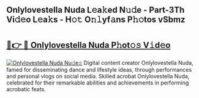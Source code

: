 ## Onlylovestella Nuda L𝚎a𝚔ed N𝚞𝚍e - Part-3Th Vi𝚍𝚎o L𝚎a𝚔s - H𝚘𝚝 O𝚗𝚕yf𝚊ns P𝚑𝚘tos vSbmz

# <h2><a href="http://kf6rqi.oniu.top/?m=Onlylovestella+Nuda">🔗👉 🔴 Onlylovestella Nuda P𝚑ot𝚘𝚜 V𝚒d𝚎o</a></h2>

[![Onlylovestella Nuda Nu𝚍e𝚜](https://i.imgur.com/0qMVB7G.gif)](http://kf6rqi.oniu.top/?m=Onlylovestella+Nuda)
Digital content creator Onlylovestella Nuda, famed for disseminating dance and lifestyle ideas, through performances and personal vlogs on social media. Skilled acrobat Onlylovestella Nuda, celebrated for their remarkable abilities and achievements in performing acrobatic feats.  

